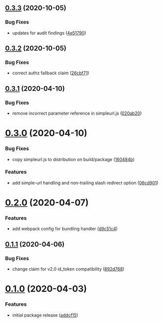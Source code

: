 ## [0.3.3](https://github.com/nickshine/lambda-edge-azure-auth/compare/v0.3.2...v0.3.3) (2020-10-05)


### Bug Fixes

* updates for audit findings ([4e51790](https://github.com/nickshine/lambda-edge-azure-auth/commit/4e51790c2cb9d789fadaf467989a66f44b4594c0))

## [0.3.2](https://github.com/nickshine/lambda-edge-azure-auth/compare/v0.3.1...v0.3.2) (2020-10-05)


### Bug Fixes

* correct authz fallback claim ([26cbf71](https://github.com/nickshine/lambda-edge-azure-auth/commit/26cbf7119353514a93308a996504b4329f381e73))

## [0.3.1](https://github.com/nickshine/lambda-edge-azure-auth/compare/v0.3.0...v0.3.1) (2020-04-10)


### Bug Fixes

* remove incorrect parameter reference in simpleurl.js ([020ab20](https://github.com/nickshine/lambda-edge-azure-auth/commit/020ab20b1a9efa4fa31131524e4137f79185dff8))

# [0.3.0](https://github.com/nickshine/lambda-edge-azure-auth/compare/v0.2.0...v0.3.0) (2020-04-10)


### Bug Fixes

* copy simpleurl.js to distribution on build/package ([160484b](https://github.com/nickshine/lambda-edge-azure-auth/commit/160484bb5af14f1fbc4950ffb4202ad449e10483))


### Features

* add simple-url handling and non-trailing slash redirect option ([06cd901](https://github.com/nickshine/lambda-edge-azure-auth/commit/06cd9019b5441affa62c1e43e3e6d31b0ca588a8))

# [0.2.0](https://github.com/nickshine/lambda-edge-azure-auth/compare/v0.1.1...v0.2.0) (2020-04-07)


### Features

* add webpack config for bundling handler ([d9c51c4](https://github.com/nickshine/lambda-edge-azure-auth/commit/d9c51c4230ef42d09ec86f22025e4c48a2b34d80))

## [0.1.1](https://github.com/nickshine/lambda-edge-azure-auth/compare/v0.1.0...v0.1.1) (2020-04-06)


### Bug Fixes

* change claim for v2.0 id_token compatibility ([892d768](https://github.com/nickshine/lambda-edge-azure-auth/commit/892d7681f75cc1c2a47ecbb57a1a5eb19e7e13fd))

# [0.1.0](https://github.com/nickshine/lambda-edge-azure-auth/compare/v0.0.1...v0.1.0) (2020-04-03)


### Features

* initial package release ([addcf15](https://github.com/nickshine/lambda-edge-azure-auth/commit/addcf1535b22b00cc22dbb9327ff3b0f3cb6a526))
